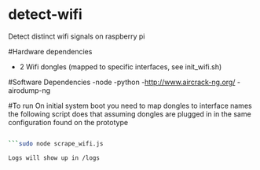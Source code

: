 # detect-wifi
Detect distinct wifi signals on raspberry pi 

#Hardware dependencies
- 2 Wifi dongles (mapped to specific interfaces, see init_wifi.sh)

#Software Dependencies
-node
-python
-http://www.aircrack-ng.org/
-airodump-ng

#To run
On initial system boot you need to map dongles to interface names the following script does that assuming dongles are plugged in in the same configuration found on the prototype
```./init_wifi.sh

```sudo node scrape_wifi.js

Logs will show up in /logs
